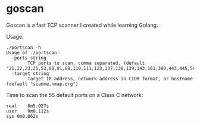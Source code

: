 # goscan
Goscan is a fast TCP scanner I created while learning Golang.

Usage:

```
./portscan -h
Usage of ./portscan:
  -ports string
    	TCP ports to scan, comma separated. (default "21,22,23,25,53,80,81,88,110,111,123,137,138,139,143,161,389,443,445,500,512,513,548,623,624,1099,1241,1433,1434,1521,2049,2483,2484,3268,3269,3306,3389,4333,4786,4848,5432,5800,5900,5901,6000,6001,7001,8000,8080,8181,8443,10000,16992,16993,27017,32764")
  -target string
    	Target IP address, network address in CIDR format, or hostname (default "scanme.nmap.org")
```

Time to scan the 55 default ports on a Class C network:

```
real	0m5.027s
user	0m0.112s
sys	0m0.062s
```
